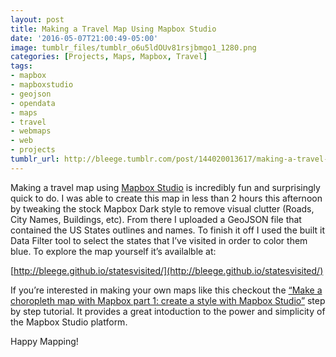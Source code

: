 ```yaml
---
layout: post
title: Making a Travel Map Using Mapbox Studio
date: '2016-05-07T21:00:49-05:00'
image: tumblr_files/tumblr_o6u5ldOUv81rsjbmgo1_1280.png
categories: [Projects, Maps, Mapbox, Travel]
tags:
- mapbox
- mapboxstudio
- geojson
- opendata
- maps
- travel
- webmaps
- web
- projects
tumblr_url: http://bleege.tumblr.com/post/144020013617/making-a-travel-map-using-mapbox-studio-is
---
```


<!--excerpt.start-->
Making a travel map using [Mapbox Studio](https://www.mapbox.com/mapbox-studio/) is incredibly fun and surprisingly quick to do.  I was able to create this map in less than 2 hours this afternoon by tweaking the stock Mapbox Dark style to remove visual clutter (Roads, City Names, Buildings, etc).  From there I uploaded a GeoJSON file that contained the US States outlines and names.  To finish it off I used the built it Data Filter tool to select the states that I’ve visited in order to color them blue.  To explore the map yourself it’s availalble at:
<!--excerpt.end-->

[http://bleege.github.io/statesvisited/](http://bleege.github.io/statesvisited/)

If you’re interested in making your own maps like this checkout the [“Make a choropleth map with Mapbox part 1: create a style with Mapbox Studio”](https://www.mapbox.com/help/choropleth-studio-gl-pt-1/) step by step tutorial.  It provides a great intoduction to the power and simplicity of the Mapbox Studio platform.

Happy Mapping!
